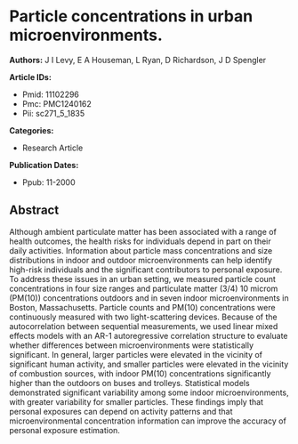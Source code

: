 # Particle concentrations in urban microenvironments.

**Authors:** J I Levy, E A Houseman, L Ryan, D Richardson, J D Spengler

**Article IDs:**
- Pmid: 11102296
- Pmc: PMC1240162
- Pii: sc271_5_1835

**Categories:**
- Research Article

**Publication Dates:**
- Ppub: 11-2000

## Abstract

Although ambient particulate matter has been associated with a range of health
                    outcomes, the health risks for individuals depend in part on their daily
                    activities. Information about particle mass concentrations and size
                    distributions in indoor and outdoor microenvironments can help identify
                    high-risk individuals and the significant contributors to personal exposure. To
                    address these issues in an urban setting, we measured particle count
                    concentrations in four size ranges and particulate matter (3/4) 10 microm
                    (PM(10)) concentrations outdoors and in seven indoor microenvironments in
                    Boston, Massachusetts. Particle counts and PM(10) concentrations were
                    continuously measured with two light-scattering devices. Because of the
                    autocorrelation between sequential measurements, we used linear mixed effects
                    models with an AR-1 autoregressive correlation structure to evaluate whether
                    differences between microenvironments were statistically significant. In
                    general, larger particles were elevated in the vicinity of significant human
                    activity, and smaller particles were elevated in the vicinity of combustion
                    sources, with indoor PM(10) concentrations significantly higher than the
                    outdoors on buses and trolleys. Statistical models demonstrated significant
                    variability among some indoor microenvironments, with greater variability for
                    smaller particles. These findings imply that personal exposures can depend on
                    activity patterns and that microenvironmental concentration information can
                    improve the accuracy of personal exposure estimation.
